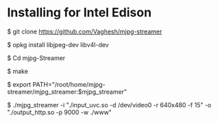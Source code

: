 #  Installing for Intel Edison #

$ git clone https://github.com/Vaghesh/mjpg-streamer

$ opkg install libjpeg-dev libv4l-dev 

$ Cd mjpg-Streamer 

$ make 

$ export PATH="/root/home/mjpg-streamer/mjpg_streamer:$mjpg_streamer" 

$ ./mjpg_streamer -i "./input_uvc.so -d /dev/video0 -r 640x480 -f 15" -o "./output_http.so -p 9000 -w ./www"
